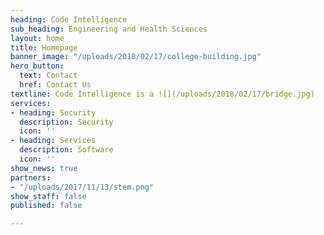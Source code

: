 ```yaml
---
heading: Code Intelligence
sub_heading: Engineering and Health Sciences
layout: home
title: Homepage
banner_image: "/uploads/2018/02/17/college-building.jpg"
hero_button:
  text: Contact
  href: Contact Us
textline: Code Intelligence is a ![](/uploads/2018/02/17/bridge.jpg)
services:
- heading: Security
  description: Security
  icon: ''
- heading: Services
  description: Software
  icon: ''
show_news: true
partners:
- "/uploads/2017/11/13/stem.png"
show_staff: false
published: false

---
```

